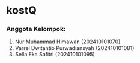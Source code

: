 # kostQ

### Anggota Kelompok:
1. Nur Muhammad Himawan (202410101070)
2. Varrel Dwitantio Purwadiansyah (202410101081)
3. Sella Eka Safitri (202410101095)

